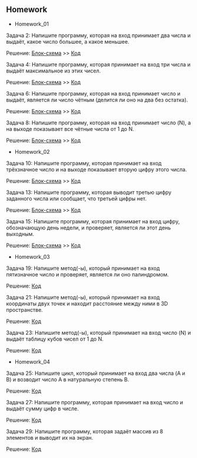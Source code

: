 ## Homework
  - Homework_01

Задача 2: Напишите программу, которая на вход принимает два числа и выдаёт, какое число большее, а какое меньшее.

Решение: [Блок-схема](Homework/Homework_01/Ex01/diagram_hw01ex01.drawio.png) >> [Код](Homework/Homework_01/Ex01/Program.cs)

Задача 4: Напишите программу, которая принимает на вход три числа и выдаёт максимальное из этих чисел.

Решение: [Блок-схема](Homework/Homework_01/Ex02/diagram_hw01ex02.drawio.png) >> [Код](Homework/Homework_01/Ex02/Program.cs)

Задача 6: Напишите программу, которая на вход принимает число и выдаёт, является ли число чётным (делится ли оно на два без остатка).

Решение: [Блок-схема](Homework/Homework_01/Ex03/diagram_hw01ex03.drawio.png) >> [Код](Homework/Homework_01/Ex03/Program.cs)

Задача 8: Напишите программу, которая на вход принимает число (N), а на выходе показывает все чётные числа от 1 до N.

Решение: [Блок-схема](Homework/Homework_01/Ex04/diagram_hw01ex04.drawio.png) >> [Код](Homework/Homework_01/Ex04/Program.cs)

 - Homework_02

Задача 10: Напишите программу, которая принимает на вход трёхзначное число и на выходе показывает вторую цифру этого числа.

Решение: [Блок-схема](Homework/Homework_02/Ex01/diagram_hw02ex01.drawio.png) >> [Код](Homework/Homework_02/Ex01/Program.cs)

Задача 13: Напишите программу, которая выводит третью цифру заданного числа или сообщает, что третьей цифры нет.

Решение: [Блок-схема](Homework/Homework_02/Ex02/diagram_hw02ex02.drawio.png) >> [Код](Homework/Homework_02/Ex02/Program.cs)

Задача 15: Напишите программу, которая принимает на вход цифру, обозначающую день недели, и проверяет, является ли этот день выходным.

Решение: [Блок-схема](Homework/Homework_02/Ex03/diagram_hw02ex03.drawio.png) >> [Код](Homework/Homework_02/Ex03/Program.cs)

- Homework_03

Задача 19: Напишите метод(-ы), который принимает на вход пятизначное число и проверяет, является ли оно палиндромом.

Решение: [Код](Homework/Homework_03/Ex01/Program.cs)

Задача 21: Напишите метод(-ы), который принимает на вход координаты двух точек и находит расстояние между ними в 3D пространстве.

Решение: [Код](Homework/Homework_03/Ex02/Program.cs)

Задача 23: Напишите метод(-ы), который принимает на вход число (N) и выдаёт таблицу кубов чисел от 1 до N.

Решение: [Код](Homework/Homework_03/Ex03/Program.cs)

- Homework_04

Задача 25: Напишите цикл, который принимает на вход два числа (A и B) и возводит число A в натуральную степень B.

Решение: [Код](Homework/Homework_04/Ex01/Program.cs)

Задача 27: Напишите программу, которая принимает на вход число и выдаёт сумму цифр в числе.

Решение: [Код](Homework/Homework_04/Ex02/Program.cs)

Задача 29: Напишите программу, которая задаёт массив из 8 элементов и выводит их на экран.

Решение: [Код](Homework/Homework_04/Ex03/Program.cs)
